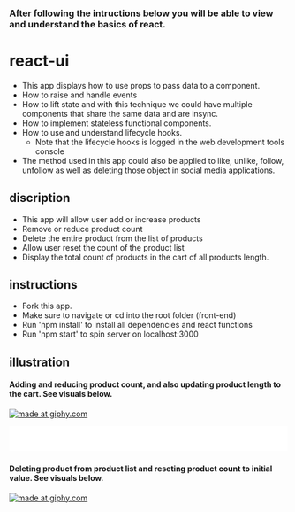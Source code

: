 ### After following the intructions below you will be able to view and understand the basics of react.

# react-ui
- This app displays how to use props to pass data to a component.
- How to raise and handle events
- How to lift state and with this technique we could have multiple components that share the same data and are insync.
- How to implement stateless functional components.
- How to use and understand lifecycle hooks.
   * Note that the lifecycle hooks is logged in the web development tools console
- The method used in this app could also be applied to like, unlike, follow, unfollow as well as deleting those object in social media applications.

## discription
- This app will allow user add or increase products
- Remove or reduce product count
- Delete the entire product from the list of products
- Allow user reset the count of the product list
- Display the total count of products in the cart of all products length.

## instructions
- Fork this app.
- Make sure to navigate or cd into the root folder (front-end)
- Run 'npm install' to install all dependencies and react functions
- Run 'npm start' to spin server on localhost:3000

## illustration
#### Adding and reducing product count, and also updating product length to the cart. See visuals below.

<a href="https://giphy.com/gif/3facxx"><img src="https://media.giphy.com/media/2rb7gyiwGNAJ65i9ja/giphy.gif" title="made at giphy.com"/></a>

<img src="images/whitebackground.png" >

#### Deleting product from product list and reseting product count to initial value. See visuals below.

<a href="https://giphy.com/gif/3facxx"><img src="https://media.giphy.com/media/Im4T0CuITn2DOB2JsB/giphy.gif" title="made at giphy.com"/></a>
